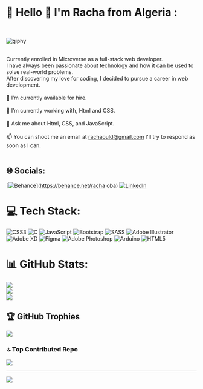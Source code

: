 # 💫 Hello 👋 I'm Racha from Algeria :
<br>

![giphy](https://user-images.githubusercontent.com/33148222/229824138-7be8f663-d9b1-400f-b5e4-1980ccaec568.gif)

<br> Currently enrolled in Microverse as a full-stack web developer.<br> I have always been passionate about technology and how it can be used to solve real-world problems.<br> After discovering my love for coding, I decided to pursue a career in web development.<br><br>🌱 I’m currently available for hire.<br><br>🔭 I’m currently working with, Html and CSS.<br><br>💬 Ask me about Html, CSS, and JavaScript.<br><br>📫 You can shoot me an email at rachaould@gmail.com I'll try to respond as soon as I can.<br><br>


## 🌐 Socials:
[![Behance](https://img.shields.io/badge/Behance-1769ff?logo=behance&logoColor=white)](https://behance.net/racha oba) [![LinkedIn](https://img.shields.io/badge/LinkedIn-%230077B5.svg?logo=linkedin&logoColor=white)](https://linkedin.com/in/@racha-ouldbabaali) 

# 💻 Tech Stack:
![CSS3](https://img.shields.io/badge/css3-%231572B6.svg?style=for-the-badge&logo=css3&logoColor=white) ![C](https://img.shields.io/badge/c-%2300599C.svg?style=for-the-badge&logo=c&logoColor=white) ![JavaScript](https://img.shields.io/badge/javascript-%23323330.svg?style=for-the-badge&logo=javascript&logoColor=%23F7DF1E) ![Bootstrap](https://img.shields.io/badge/bootstrap-%23563D7C.svg?style=for-the-badge&logo=bootstrap&logoColor=white) ![SASS](https://img.shields.io/badge/SASS-hotpink.svg?style=for-the-badge&logo=SASS&logoColor=white) ![Adobe Illustrator](https://img.shields.io/badge/adobeillustrator-%23FF9A00.svg?style=for-the-badge&logo=adobeillustrator&logoColor=white) ![Adobe XD](https://img.shields.io/badge/Adobe%20XD-470137?style=for-the-badge&logo=Adobe%20XD&logoColor=#FF61F6) 	![Figma](https://img.shields.io/badge/figma-%23F24E1E.svg?style=for-the-badge&logo=figma&logoColor=white) ![Adobe Photoshop](https://img.shields.io/badge/adobephotoshop-%2331A8FF.svg?style=for-the-badge&logo=adobephotoshop&logoColor=white) ![Arduino](https://img.shields.io/badge/-Arduino-00979D?style=for-the-badge&logo=Arduino&logoColor=white) ![HTML5](https://img.shields.io/badge/html5-%23E34F26.svg?style=for-the-badge&logo=html5&logoColor=white)
# 📊 GitHub Stats:
![](https://github-readme-stats.vercel.app/api?username=rachaouldbabaali&theme=radical&hide_border=false&include_all_commits=true&count_private=true)<br/>
![](https://github-readme-streak-stats.herokuapp.com/?user=rachaouldbabaali&theme=radical&hide_border=false)<br/>
![](https://github-readme-stats.vercel.app/api/top-langs/?username=rachaouldbabaali&theme=radical&hide_border=false&include_all_commits=true&count_private=true&layout=compact)

## 🏆 GitHub Trophies
![](https://github-profile-trophy.vercel.app/?username=rachaouldbabaali&theme=radical&no-frame=false&no-bg=true&margin-w=4)

### 🔝 Top Contributed Repo
![](https://github-contributor-stats.vercel.app/api?username=rachaouldbabaali&limit=5&theme=dark&combine_all_yearly_contributions=true)

---
[![](https://visitcount.itsvg.in/api?id=rachaouldbabaali&icon=1&color=0)](https://visitcount.itsvg.in)

<!-- Proudly created with GPRM ( https://gprm.itsvg.in ) -->
